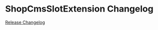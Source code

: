 # ShopCmsSlotExtension Changelog

[Release Changelog](https://github.com/spryker-shop/shop-cms-slot-extension/releases)
